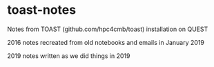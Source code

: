 # toast-notes
Notes from TOAST (github.com/hpc4cmb/toast) installation on QUEST

2016 notes recreated from old notebooks and emails in January 2019

2019 notes written as we did things in 2019
